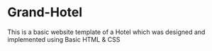 # Grand-Hotel
This is a basic website template of a Hotel which was designed and implemented using Basic HTML &amp; CSS

